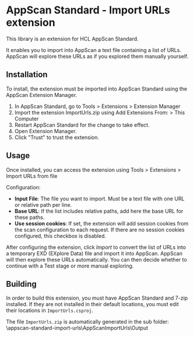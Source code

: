 # AppScan Standard - Import URLs extension

This library is an extension for HCL AppScan Standard.

It enables you to import into AppScan a text file containing a list of URLs. AppScan will explore these URLs as if you explored them manually yourself.

## Installation

To install, the extension must be imported into AppScan Standard using the AppScan Extension Manager.

1. In AppScan Standard, go to Tools > Extensions > Extension Manager
1. Import the extension ImportUrls.zip using Add Extensions From: > This Computer 
1. Restart AppScan Standard for the change to take effect.
1. Open Extension Manager.
1. Click "Trust" to trust the extension.

## Usage

Once installed, you can access the extension using Tools > Extensions > Import URLs from file

Configuration:

- **Input File**: The file you want to import. Must be a text file with one URL or relative path per line.
- **Base URL**: If the list includes relative paths, add here the base URL for these paths.
- **Use session cookies**: If set, the extension will add session cookies from the scan configuration to each request. If there are no session cookies configured, this checkbox is disabled.

After configuring the extension, click *Import* to convert the list of URLs into a temporary EXD (EXplore Data) file and import it into AppScan. AppScan will then explore these URLs automatically. You can then decide whether to continue with a Test stage or more manual exploring.

## Building

In order to build this extension, you must have AppScan Standard and 7-zip installed. If they are not installed in their default locations, you must edit their locations in `ImportUrls.csproj`.

The file `ImportUrls.zip` is automatically generated in the sub folder: \appscan-standard-import-urls\AppScanImportUrls\Output
